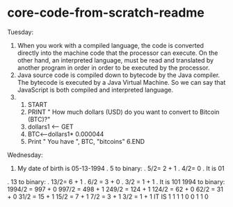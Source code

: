 # core-code-from-scratch-readme
Tuesday:
1) When you work with a compiled language, the code is converted directly into the machine code that the processor can execute. On the other hand, an interpreted language, must be read and translated by another program in order in order to be executed by the processor.
2) Java source code is compiled down to bytecode by the Java compiler. The bytecode is executed by a Java Virtual Machine. So we can say that JavaScript is both compiled and interpreted language.
3) 1. START
   2. PRINT " How much dollars (USD) do you want to convert to Bitcoin (BTC)?"
   3. dollars1 <-- GET
   4. BTC<--dollars1* 0.000044
   5. Print " You have ", BTC, "bitcoins"
   6.END
   
Wednesday:
1. My date of birth is 05-13-1994
  . 5 to binary:
  . 5/2= 2 + 1 
  . 4/2=  0
  . It is 01
  
  . 13 to binary:
  . 13/2= 6 + 1
  . 6/2 = 3 + 0
  . 3/2 = 1 + 1
  . It is 101
   1994 to binary:
   1994/2 = 997 + 0
   997/2 = 498 + 1
   249/2 = 124 + 1 
   124/2 = 62 + 0
   62/2 = 31 + 0 
   31/2 = 15 + 1
   15/2 = 7 + 1
   7/2 = 3 + 1 
   3/2 = 1 + 1
   IT IS 1 1 1 1 0 0 1 1 0 
   
   
   
